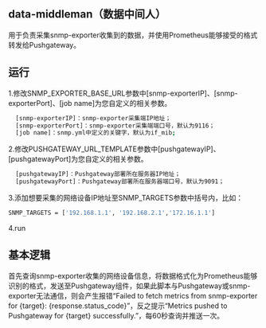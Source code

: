 ## data-middleman（数据中间人）
用于负责采集snmp-exporter收集到的数据，并使用Prometheus能够接受的格式转发给Pushgateway。

## 运行
1.修改SNMP_EXPORTER_BASE_URL参数中[snmp-exporterIP]、[snmp-exporterPort]、[job name]为您自定义的相关参数。
``` bash
  [snmp-exporterIP]：snmp-exporter采集端IP地址；
  [snmp-exporterPort]：snmp-exporter采集端端口号，默认为9116；
  [job name]：snmp.yml中定义的关键字，默认为if_mib;
```
2.修改PUSHGATEWAY_URL_TEMPLATE参数中[pushgatewayIP]、[pushgatewayPort]为您自定义的相关参数。
``` bash
  [pushgatewayIP]：Pushgateway部署所在服务器IP地址；
  [pushgatewayPort]：Pushgateway部署所在服务器端口号，默认为9091；
```
3.添加想要采集的网络设备IP地址至SNMP_TARGETS参数中括号内，比如：
``` bash
SNMP_TARGETS = ['192.168.1.1', '192.168.2.1','172.16.1.1']  
```
4.run

## 基本逻辑
首先查询snmp-exporter收集的网络设备信息，将数据格式化为Prometheus能够识别的格式，发送至Pushgateway组件，如果此脚本与Pushgateway或snmp-exporter无法通信，则会产生报错“Failed to fetch metrics from snmp-exporter for {target}: {response.status_code}”，反之提示“Metrics pushed to Pushgateway for {target} successfully.”，每60秒查询并推送一次。
